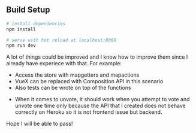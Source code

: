 ## Build Setup

``` bash
# install dependencies
npm install

# serve with hot reload at localhost:8080
npm run dev

```
A lot of things could be improved and I know how to improve them since I already have experiece with that.
For example:
- Access the store with mapgetters and mapactions
- VueX can be replaced with Composition API in this scenario
- Also tests can be wrote on top of the functions

* When it comes to unvote, it should work when you attempt to vote and unvote one time only because the API that I created does not behave correctly on Heroku so it is not frontend issue but backend.

Hope I will be able to pass!
